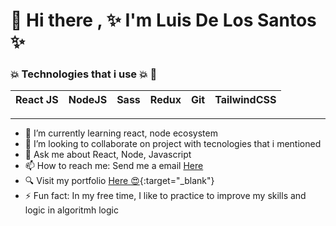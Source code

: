 # 👋 Hi there , ✨ I'm Luis De Los Santos ✨ 

<!--
**Aneudypq2004/Aneudypq2004** is a ✨ _special_ ✨ repository because its `README.md` (this file) appears on your GitHub profile.

Here are some ideas to get you started:

-->

###  :boom: Technologies that i use :boom: :100:

| React JS | NodeJS | Sass | Redux | Git | TailwindCSS
| ---------|--------|------|-------|-----|--------------

----

- 🌱 I’m currently learning react, node ecosystem
- 👯 I’m looking to collaborate on project with tecnologies that i mentioned
- 💬 Ask me about React, Node, Javascript
- 📫 How to reach me: Send me a email [Here](mailto:dluisaneudy82@gmail.com)
-  :mag: Visit my portfolio [Here :heart_eyes:](https://aneudypq.netlify.app){:target="_blank"}
- ⚡ Fun fact:  In my free time, I like to practice to improve my skills and logic in algoritmh logic
